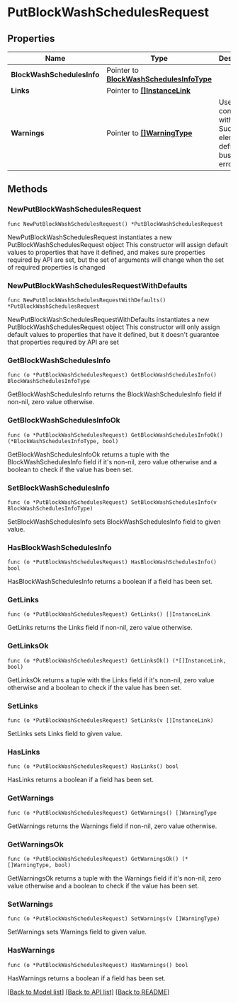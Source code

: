 # PutBlockWashSchedulesRequest

## Properties

Name | Type | Description | Notes
------------ | ------------- | ------------- | -------------
**BlockWashSchedulesInfo** | Pointer to [**BlockWashSchedulesInfoType**](BlockWashSchedulesInfoType.md) |  | [optional] 
**Links** | Pointer to [**[]InstanceLink**](InstanceLink.md) |  | [optional] 
**Warnings** | Pointer to [**[]WarningType**](WarningType.md) | Used in conjunction with the Success element to define a business error. | [optional] 

## Methods

### NewPutBlockWashSchedulesRequest

`func NewPutBlockWashSchedulesRequest() *PutBlockWashSchedulesRequest`

NewPutBlockWashSchedulesRequest instantiates a new PutBlockWashSchedulesRequest object
This constructor will assign default values to properties that have it defined,
and makes sure properties required by API are set, but the set of arguments
will change when the set of required properties is changed

### NewPutBlockWashSchedulesRequestWithDefaults

`func NewPutBlockWashSchedulesRequestWithDefaults() *PutBlockWashSchedulesRequest`

NewPutBlockWashSchedulesRequestWithDefaults instantiates a new PutBlockWashSchedulesRequest object
This constructor will only assign default values to properties that have it defined,
but it doesn't guarantee that properties required by API are set

### GetBlockWashSchedulesInfo

`func (o *PutBlockWashSchedulesRequest) GetBlockWashSchedulesInfo() BlockWashSchedulesInfoType`

GetBlockWashSchedulesInfo returns the BlockWashSchedulesInfo field if non-nil, zero value otherwise.

### GetBlockWashSchedulesInfoOk

`func (o *PutBlockWashSchedulesRequest) GetBlockWashSchedulesInfoOk() (*BlockWashSchedulesInfoType, bool)`

GetBlockWashSchedulesInfoOk returns a tuple with the BlockWashSchedulesInfo field if it's non-nil, zero value otherwise
and a boolean to check if the value has been set.

### SetBlockWashSchedulesInfo

`func (o *PutBlockWashSchedulesRequest) SetBlockWashSchedulesInfo(v BlockWashSchedulesInfoType)`

SetBlockWashSchedulesInfo sets BlockWashSchedulesInfo field to given value.

### HasBlockWashSchedulesInfo

`func (o *PutBlockWashSchedulesRequest) HasBlockWashSchedulesInfo() bool`

HasBlockWashSchedulesInfo returns a boolean if a field has been set.

### GetLinks

`func (o *PutBlockWashSchedulesRequest) GetLinks() []InstanceLink`

GetLinks returns the Links field if non-nil, zero value otherwise.

### GetLinksOk

`func (o *PutBlockWashSchedulesRequest) GetLinksOk() (*[]InstanceLink, bool)`

GetLinksOk returns a tuple with the Links field if it's non-nil, zero value otherwise
and a boolean to check if the value has been set.

### SetLinks

`func (o *PutBlockWashSchedulesRequest) SetLinks(v []InstanceLink)`

SetLinks sets Links field to given value.

### HasLinks

`func (o *PutBlockWashSchedulesRequest) HasLinks() bool`

HasLinks returns a boolean if a field has been set.

### GetWarnings

`func (o *PutBlockWashSchedulesRequest) GetWarnings() []WarningType`

GetWarnings returns the Warnings field if non-nil, zero value otherwise.

### GetWarningsOk

`func (o *PutBlockWashSchedulesRequest) GetWarningsOk() (*[]WarningType, bool)`

GetWarningsOk returns a tuple with the Warnings field if it's non-nil, zero value otherwise
and a boolean to check if the value has been set.

### SetWarnings

`func (o *PutBlockWashSchedulesRequest) SetWarnings(v []WarningType)`

SetWarnings sets Warnings field to given value.

### HasWarnings

`func (o *PutBlockWashSchedulesRequest) HasWarnings() bool`

HasWarnings returns a boolean if a field has been set.


[[Back to Model list]](../README.md#documentation-for-models) [[Back to API list]](../README.md#documentation-for-api-endpoints) [[Back to README]](../README.md)


